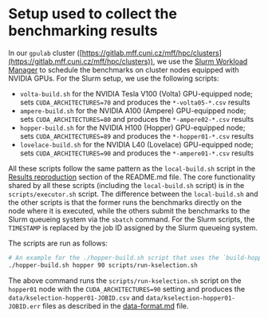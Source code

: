 # Setup used to collect the benchmarking results

In our `gpulab` cluster ([https://gitlab.mff.cuni.cz/mff/hpc/clusters](https://gitlab.mff.cuni.cz/mff/hpc/clusters)), we use the [Slurm Workload Manager](https://slurm.schedmd.com/documentation.html) to schedule the benchmarks on cluster nodes equipped with NVIDIA GPUs. For the Slurm setup, we use the following scripts:

- `volta-build.sh` for the NVIDIA Tesla V100 (Volta) GPU-equipped node; sets `CUDA_ARCHITECTURES=70` and produces the `*-volta05-*.csv` results
- `ampere-build.sh` for the NVIDIA A100 (Ampere) GPU-equipped node; sets `CUDA_ARCHITECTURES=80` and produces the `*-ampere02-*.csv` results
- `hopper-build.sh` for the NVIDIA H100 (Hopper) GPU-equipped node; sets `CUDA_ARCHITECTURES=89` and produces the `*-hopper01-*.csv` results
- `lovelace-build.sh` for the NVIDIA L40 (Lovelace) GPU-equipped node; sets `CUDA_ARCHITECTURES=90` and produces the `*-ampere01-*.csv` results

All these scripts follow the same pattern as the `local-build.sh` script in the [Results reproduction](../README.md#results-reproduction) section of the README.md file. The core functionality shared by all these scripts (including the `local-build.sh` script) is in the `scripts/executor.sh` script. The difference between the `local-build.sh` and the other scripts is that the former runs the benchmarks directly on the node where it is executed, while the others submit the benchmarks to the Slurm queueing system via the `sbatch` command. For the Slurm scripts, the `TIMESTAMP` is replaced by the job ID assigned by the Slurm queueing system.

The scripts are run as follows:

```bash
# An example for the ./hopper-build.sh script that uses the `build-hopper/knn` binary
./hopper-build.sh hopper 90 scripts/run-kselection.sh
```

The above command runs the `scripts/run-kselection.sh` script on the `hopper01` node with the `CUDA_ARCHITECTURES=90` setting and produces the `data/kselection-hopper01-JOBID.csv` and `data/kselection-hopper01-JOBID.err` files as described in the [data-format.md](data-format.md) file.
